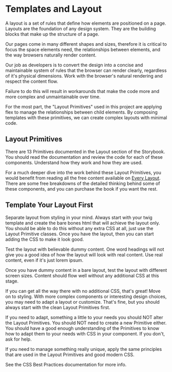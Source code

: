 <!-- This is the general documentation layout. Add or remove any sections as needed, but try to stay consistent across components. -->
# Templates and Layout

A layout is a set of rules that define how elements are positioned on a page. Layouts are the foundation of any design system. They are the building blocks that make up the structure of a page.

Our pages come in many different shapes and sizes, therefore it is critical to focus the space elements need, the relationships between elements, and the way browsers naturally render content.

Our job as developers is to convert the design into a concise and maintainable system of rules that the browser can render clearly, regardless of it's physical dimensions. Work with the browser's natural rendering and respect the content flow.

Failure to do this will result in workarounds that make the code more and more complex and unmaintainable over time.

For the most part, the "Layout Primitives" used in this project are applying flex to manage the relationships between child elements. By composing templates with these primitives, we can create complex layouts with minimal code.

## Layout Primitives

There are 13 Primitives documented in the Layout section of the Storybook. You should read the documentation and review the code for each of these components. Understand how they work and how they are used.

For a much deeper dive into the work behind these Layout Primitives, you would benefit from reading all the free content available on [Every Layout](https://every-layout.dev/rudiments/boxes/). There are some free breakdowns of the detailed thinking behind some of these components, and you can purchase the book if you want the rest.

## Template Your Layout First

Separate layout from styling in your mind. Always start with your twig template and create the bare bones html that will achieve the layout only. You should be able to do this without any extra CSS at all, just use the Layout Primitive classes. Once you have the layout, then you can start adding the CSS to make it look good.

Test the layout with believable dummy content. One word headings will not give you a good idea of how the layout will look with real content. Use real content, even if it's just lorem ipsum.

Once you have dummy content in a bare layout, test the layout with different screen sizes. Content should flow well without any additional CSS at this stage.

If you can get all the way there with no additional CSS, that's great! Move on to styling. With more complex components or interesting design choices, you may need to adapt a layout or customize. That's fine, but you should always start with the clean Layout Primitives first.

If you need to adapt, something a little to your needs you should NOT alter the Layout Primitives. You should NOT need to create a new Primitive either. You should have a good enough understanding of the Primitives to know how to adapt them to your needs with CSS in your component. If you don't, ask for help.

If you need to manage something really unique, apply the same principles that are used in the Layout Primitives and good modern CSS.

See the CSS Best Practices documentation for more info.
